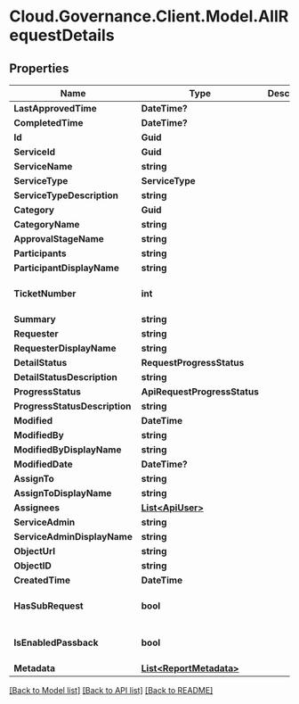 # Cloud.Governance.Client.Model.AllRequestDetails
## Properties

Name | Type | Description | Notes
------------ | ------------- | ------------- | -------------
**LastApprovedTime** | **DateTime?** |  | [optional] 
**CompletedTime** | **DateTime?** |  | [optional] 
**Id** | **Guid** |  | [optional] 
**ServiceId** | **Guid** |  | [optional] 
**ServiceName** | **string** |  | [optional] 
**ServiceType** | **ServiceType** |  | [optional] 
**ServiceTypeDescription** | **string** |  | [optional] 
**Category** | **Guid** |  | [optional] 
**CategoryName** | **string** |  | [optional] 
**ApprovalStageName** | **string** |  | [optional] 
**Participants** | **string** |  | [optional] 
**ParticipantDisplayName** | **string** |  | [optional] 
**TicketNumber** | **int** |  | [optional] [default to 0]
**Summary** | **string** |  | [optional] 
**Requester** | **string** |  | [optional] 
**RequesterDisplayName** | **string** |  | [optional] 
**DetailStatus** | **RequestProgressStatus** |  | [optional] 
**DetailStatusDescription** | **string** |  | [optional] 
**ProgressStatus** | **ApiRequestProgressStatus** |  | [optional] 
**ProgressStatusDescription** | **string** |  | [optional] 
**Modified** | **DateTime** |  | [optional] 
**ModifiedBy** | **string** |  | [optional] 
**ModifiedByDisplayName** | **string** |  | [optional] 
**ModifiedDate** | **DateTime?** |  | [optional] 
**AssignTo** | **string** |  | [optional] 
**AssignToDisplayName** | **string** |  | [optional] 
**Assignees** | [**List&lt;ApiUser&gt;**](ApiUser.md) |  | [optional] 
**ServiceAdmin** | **string** |  | [optional] 
**ServiceAdminDisplayName** | **string** |  | [optional] 
**ObjectUrl** | **string** |  | [optional] 
**ObjectID** | **string** |  | [optional] 
**CreatedTime** | **DateTime** |  | [optional] 
**HasSubRequest** | **bool** |  | [optional] [default to false]
**IsEnabledPassback** | **bool** |  | [optional] [default to false]
**Metadata** | [**List&lt;ReportMetadata&gt;**](ReportMetadata.md) |  | [optional] 

[[Back to Model list]](../README.md#documentation-for-models) [[Back to API list]](../README.md#documentation-for-api-endpoints) [[Back to README]](../README.md)

